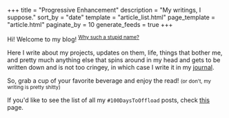 +++
title = "Progressive Enhancement"
description = "My writings, I suppose."
sort_by = "date"
template = "article_list.html"
page_template = "article.html"
paginate_by = 10
generate_feeds = true
+++

Hi! Welcome to my blog! <sup>[Why such a stupid name?](@/blog/2024-10-25-blog-name/index.md)</sup>

Here I write about my projects, updates on them, life, things that bother me, and pretty much anything else that spins around in my head and gets to be written down and is not too cringey, in which case I write it in my [journal](https://daudix.neocities.org/journal/).

So, grab a cup of your favorite beverage and enjoy the read! <small>(or don't, my writing is pretty shitty)</small>

If you'd like to see the list of all my `#100DaysToOffload` posts, check [this](@/100daystooffload/index.md) page.
